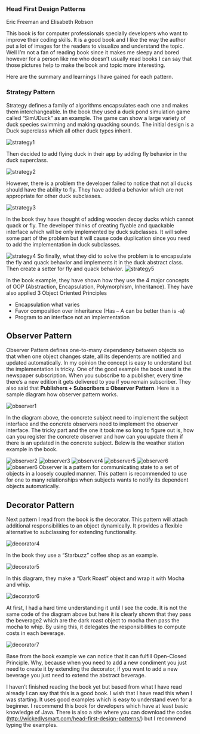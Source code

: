### Head First Design Patterns
Eric Freeman and Elisabeth Robson

This book is for computer professionals specially developers who want to improve their coding skills. It is a good book and I like the way the author put a lot of images for the readers to visualize and understand the topic. Well I’m not a fan of reading book since it makes me sleepy and bored however for a person like me who doesn’t usually read books I can say that those pictures help to make the book and topic more interesting.

Here are the summary and learnings I have gained for each pattern.

### Strategy Pattern

Strategy defines a family of algorithms encapsulates each one and makes them interchangeable. In the book they used a duck pond simulation game called “SimUDuck” as an example. The game can show a large variety of duck species swimming and making quacking sounds. The initial design is a Duck superclass which all other duck types inherit.

<img src="Images/strategy1.JPG" alt="strategy1" class="inline"/>

Then decided to add flying duck in their app by adding fly behavior in the duck superclass.

<img src="Images/strategy2.JPG" alt="strategy2" class="inline"/>

However, there is a problem the developer failed to notice that not all ducks should have the ability to fly. They have added a behavior which are not appropriate for other duck subclasses. 

<img src="Images/strategy3.JPG" alt="strategy3" class="inline"/>

In the book they have thought of adding wooden decoy ducks which cannot quack or fly. The developer thinks of creating flyable and quackable interface which will be only implemented by duck subclasses. It will solve some part of the problem but it will cause code duplication since you need to add the implementation in duck subclasses. 

<img src="Images/strategy4.JPG" alt="strategy4" class="inline"/>
So finally, what they did to solve the problem is to encapsulate the fly and quack behavior and implements it in the duck abstract class. Then create a setter for fly and quack behavior.

<img src="Images/strategy5.JPG" alt="strategy5" class="inline"/>

In the book example, they have shown how they use the 4 major concepts of OOP (Abstraction, Encapsulation, Polymorphism, Inheritance). They have also applied 3 Object Oriented Principles
-	Encapsulation what varies
-	Favor composition over inheritance (Has – A can be better than is -a)
-	Program to an interface not an implementation

## Observer Pattern

Observer Pattern defines one-to-many dependency between objects so that when one object changes state, all its dependents are notified and updated automatically. In my opinion the concept is easy to understand but the implementation is tricky. One of the good example the book used is the newspaper subscription. When you subscribe to a publisher, every time there’s a new edition it gets delivered to you if you remain subscriber. They also said that **Publishers + Subscribers = Observer Pattern**. Here is a sample diagram how observer pattern works.

<img src="Images/observer1.JPG" alt="observer1" class="inline"/>

In the diagram above, the concrete subject need to implement the subject interface and the concrete observers need to implement the observer interface. The tricky part and the one it took me so long to figure out is, how can you register the concrete observer and how can you update them if there is an updated in the concrete subject. Below is the weather station example in the book.

<img src="Images/observer2.JPG" alt="observer2" class="inline"/>
<img src="Images/observer3.JPG" alt="observer3" class="inline"/>
<img src="Images/observer4.JPG" alt="observer4" class="inline"/>
<img src="Images/observer5.JPG" alt="observer5" class="inline"/>
<img src="Images/observer6.JPG" alt="observer6" class="inline"/>
<img src="Images/observer7.JPG" alt="observer6" class="inline"/>
Observer is a pattern for communicating state to a set of objects in a loosely coupled manner. This pattern is recommended to use for one to many relationships when subjects wants to notify its dependent objects automatically.

## Decorator Pattern

Next pattern I read from the book is the decorator. This pattern will attach additional responsibilities to an object dynamically. It provides a flexible alternative to subclassing for extending functionality. 

<img src="Images/decorator4.JPG" alt="decorator4" class="inline"/>

In the book they use a “Starbuzz” coffee shop as an example.

<img src="Images/decorator5.JPG" alt="decorator5" class="inline"/>

In this diagram, they make a “Dark Roast” object and wrap it with Mocha and whip. 

<img src="Images/decorator6.JPG" alt="decorator6" class="inline"/>

At first, I had a hard time understanding it until I see the code. It is not the same code of the diagram above but here it is clearly shown that they pass the beverage2 which are the dark roast object to mocha then pass the mocha to whip. By using this, it delegates the responsibilities to compute costs in each beverage. 

<img src="Images/decorator7.JPG" alt="decorator7" class="inline"/>

Base from the book example we can notice that it can fulfill Open-Closed Principle. Why, because when you need to add a new condiment you just need to create it by extending the decorator, if you want to add a new beverage you just need to extend the abstract beverage. 

I haven’t finished reading the book yet but based from what I have read already I can say that this is a good book. I wish that I have read this when I was starting. It uses good examples which is easy to understand even for a beginner. I recommend this book for developers which have at least basic knowledge of Java. There is also a site where you can download the codes (http://wickedlysmart.com/head-first-design-patterns/) but I recommend typing the examples.
